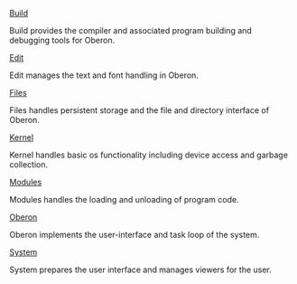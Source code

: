 [Build](./Build/README.md)

Build provides the compiler and associated program building and debugging tools for Oberon.

[Edit](./Edit/README.md)

Edit manages the text and font handling in Oberon.

[Files](./Files/README.md)

Files handles persistent storage and the file and directory interface of Oberon.

[Kernel](./Kernel/README.md)

Kernel handles basic os functionality including device access and garbage collection.

[Modules](./Modules/README.md)

Modules handles the loading and unloading of program code.

[Oberon](./Oberon/README.md)

Oberon implements the user-interface and task loop of the system.

[System](./System/README.md)

System prepares the user interface and manages viewers for the user.

